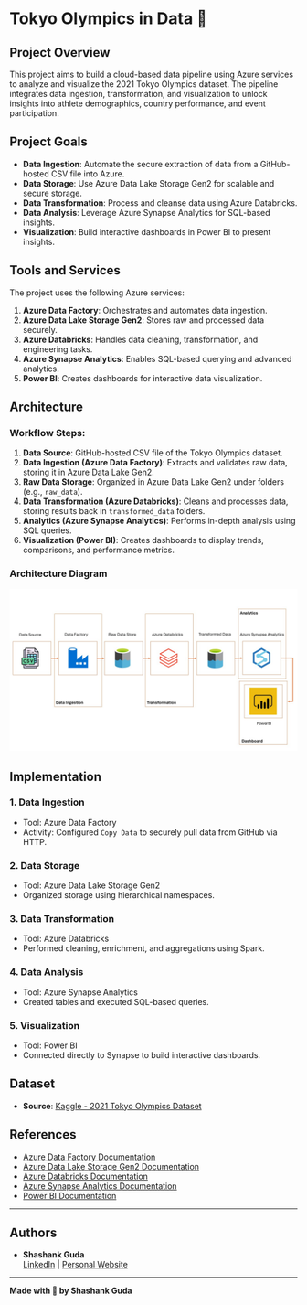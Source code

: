 # Tokyo Olympics in Data 🎌

## Project Overview
This project aims to build a cloud-based data pipeline using Azure services to analyze and visualize the 2021 Tokyo Olympics dataset. The pipeline integrates data ingestion, transformation, and visualization to unlock insights into athlete demographics, country performance, and event participation.

## Project Goals
- **Data Ingestion**: Automate the secure extraction of data from a GitHub-hosted CSV file into Azure.
- **Data Storage**: Use Azure Data Lake Storage Gen2 for scalable and secure storage.
- **Data Transformation**: Process and cleanse data using Azure Databricks.
- **Data Analysis**: Leverage Azure Synapse Analytics for SQL-based insights.
- **Visualization**: Build interactive dashboards in Power BI to present insights.

## Tools and Services
The project uses the following Azure services:
1. **Azure Data Factory**: Orchestrates and automates data ingestion.
2. **Azure Data Lake Storage Gen2**: Stores raw and processed data securely.
3. **Azure Databricks**: Handles data cleaning, transformation, and engineering tasks.
4. **Azure Synapse Analytics**: Enables SQL-based querying and advanced analytics.
5. **Power BI**: Creates dashboards for interactive data visualization.

## Architecture
### Workflow Steps:
1. **Data Source**: GitHub-hosted CSV file of the Tokyo Olympics dataset.
2. **Data Ingestion (Azure Data Factory)**: Extracts and validates raw data, storing it in Azure Data Lake Gen2.
3. **Raw Data Storage**: Organized in Azure Data Lake Gen2 under folders (e.g., `raw_data`).
4. **Data Transformation (Azure Databricks)**: Cleans and processes data, storing results back in `transformed_data` folders.
5. **Analytics (Azure Synapse Analytics)**: Performs in-depth analysis using SQL queries.
6. **Visualization (Power BI)**: Creates dashboards to display trends, comparisons, and performance metrics.

### Architecture Diagram
![Architecture Diagram](data/Cloud_Management_Architecture_Diagram.jpg)

## Implementation
### 1. Data Ingestion
- Tool: Azure Data Factory
- Activity: Configured `Copy Data` to securely pull data from GitHub via HTTP.

### 2. Data Storage
- Tool: Azure Data Lake Storage Gen2
- Organized storage using hierarchical namespaces.

### 3. Data Transformation
- Tool: Azure Databricks
- Performed cleaning, enrichment, and aggregations using Spark.

### 4. Data Analysis
- Tool: Azure Synapse Analytics
- Created tables and executed SQL-based queries.

### 5. Visualization
- Tool: Power BI
- Connected directly to Synapse to build interactive dashboards.

## Dataset
- **Source**: [Kaggle - 2021 Tokyo Olympics Dataset](https://www.kaggle.com/datasets/arjunprasadsarkhel/2021-olympics-in-tokyo)

## References
- [Azure Data Factory Documentation](https://docs.microsoft.com/azure/data-factory)
- [Azure Data Lake Storage Gen2 Documentation](https://docs.microsoft.com/azure/storage/blobs/data-lake-storage-introduction)
- [Azure Databricks Documentation](https://docs.microsoft.com/azure/databricks)
- [Azure Synapse Analytics Documentation](https://docs.microsoft.com/azure/synapse-analytics)
- [Power BI Documentation](https://learn.microsoft.com/en-us/power-bi/fundamentals/power-bi-service-overview)

---

## Authors
- **Shashank Guda**  
  [LinkedIn](https://linkedin.com/shashankguda) | [Personal Website](https://shashankguda.me)

---

**Made with 💙 by Shashank Guda**
